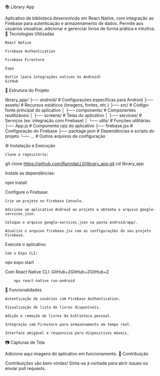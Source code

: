 📚 Library App

Aplicativo de biblioteca desenvolvido em React Native, com integração ao Firebase para autenticação e armazenamento de dados. Permite aos usuários visualizar, adicionar e gerenciar livros de forma prática e intuitiva.
🚀 Tecnologias Utilizadas

    React Native

    Firebase Authentication

    Firebase Firestore

    Expo

    Kotlin (para integrações nativas no Android)
    GitHub

📁 Estrutura do Projeto

library_app/
├── android/                 # Configurações específicas para Android
├── assets/                  # Recursos estáticos (imagens, fontes, etc.)
├── src/                     # Código-fonte principal do aplicativo
│   ├── components/          # Componentes reutilizáveis
│   ├── screens/             # Telas do aplicativo
│   ├── services/            # Serviços (ex: integração com Firebase)
│   └── utils/               # Funções utilitárias
├── App.js                   # Componente raiz do aplicativo
├── firebase.jsx             # Configuração do Firebase
├── package.json             # Dependências e scripts do projeto
└── ...                      # Outros arquivos de configuração

⚙️ Instalação e Execução

    Clone o repositório:

git clone https://github.com/RanndaLL0/library_app.git
cd library_app

Instale as dependências:

npm install

Configure o Firebase:

    Crie um projeto no Firebase Console.

    Adicione um aplicativo Android ao projeto e obtenha o arquivo google-services.json.

    Coloque o arquivo google-services.json na pasta android/app/.

    Atualize o arquivo firebase.jsx com as configurações do seu projeto Firebase.

Execute o aplicativo:

    Com o Expo CLI:

npx expo start

Com React Native CLI:
GitHub+2GitHub+2GitHub+2

        npx react-native run-android

🧩 Funcionalidades

    Autenticação de usuários com Firebase Authentication.

    Visualização de lista de livros disponíveis.

    Adição e remoção de livros da biblioteca pessoal.

    Integração com Firestore para armazenamento em tempo real.

    Interface amigável e responsiva para dispositivos móveis.

📷 Capturas de Tela

Adicione aqui imagens do aplicativo em funcionamento.
📝 Contribuição

Contribuições são bem-vindas! Sinta-se à vontade para abrir issues ou enviar pull requests.
